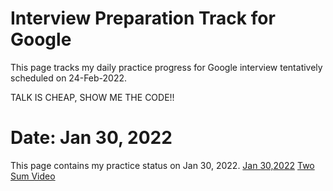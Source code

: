 # Interview Preparation Track for Google
This page tracks my daily practice progress for Google interview tentatively scheduled on 24-Feb-2022.

TALK IS CHEAP, SHOW ME THE CODE!!

# Date: Jan 30, 2022
This page contains my practice status on Jan 30, 2022.
<a href="./jan_31_problem_index.html">Jan 30,2022</a>
<a href="https://d26glhxwb4kju2.cloudfront.net/Two%20Sum.mp4">Two Sum Video</a>
